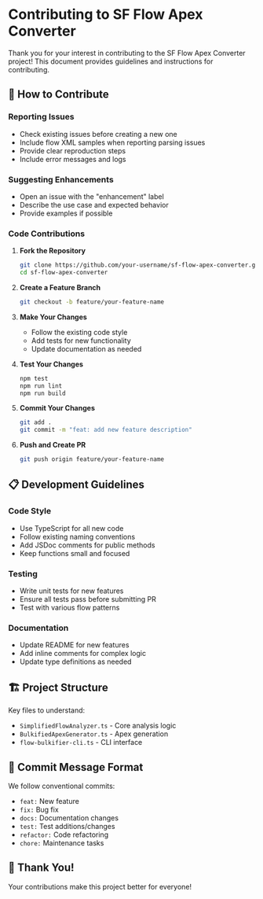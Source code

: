 # Contributing to SF Flow Apex Converter

Thank you for your interest in contributing to the SF Flow Apex Converter project! This document provides guidelines and instructions for contributing.

## 🤝 How to Contribute

### Reporting Issues
- Check existing issues before creating a new one
- Include flow XML samples when reporting parsing issues
- Provide clear reproduction steps
- Include error messages and logs

### Suggesting Enhancements
- Open an issue with the "enhancement" label
- Describe the use case and expected behavior
- Provide examples if possible

### Code Contributions

1. **Fork the Repository**
   ```bash
   git clone https://github.com/your-username/sf-flow-apex-converter.git
   cd sf-flow-apex-converter
   ```

2. **Create a Feature Branch**
   ```bash
   git checkout -b feature/your-feature-name
   ```

3. **Make Your Changes**
   - Follow the existing code style
   - Add tests for new functionality
   - Update documentation as needed

4. **Test Your Changes**
   ```bash
   npm test
   npm run lint
   npm run build
   ```

5. **Commit Your Changes**
   ```bash
   git add .
   git commit -m "feat: add new feature description"
   ```

6. **Push and Create PR**
   ```bash
   git push origin feature/your-feature-name
   ```

## 📋 Development Guidelines

### Code Style
- Use TypeScript for all new code
- Follow existing naming conventions
- Add JSDoc comments for public methods
- Keep functions small and focused

### Testing
- Write unit tests for new features
- Ensure all tests pass before submitting PR
- Test with various flow patterns

### Documentation
- Update README for new features
- Add inline comments for complex logic
- Update type definitions as needed

## 🏗️ Project Structure

Key files to understand:
- `SimplifiedFlowAnalyzer.ts` - Core analysis logic
- `BulkifiedApexGenerator.ts` - Apex generation
- `flow-bulkifier-cli.ts` - CLI interface

## 📝 Commit Message Format

We follow conventional commits:
- `feat:` New feature
- `fix:` Bug fix
- `docs:` Documentation changes
- `test:` Test additions/changes
- `refactor:` Code refactoring
- `chore:` Maintenance tasks

## 🙏 Thank You!

Your contributions make this project better for everyone!